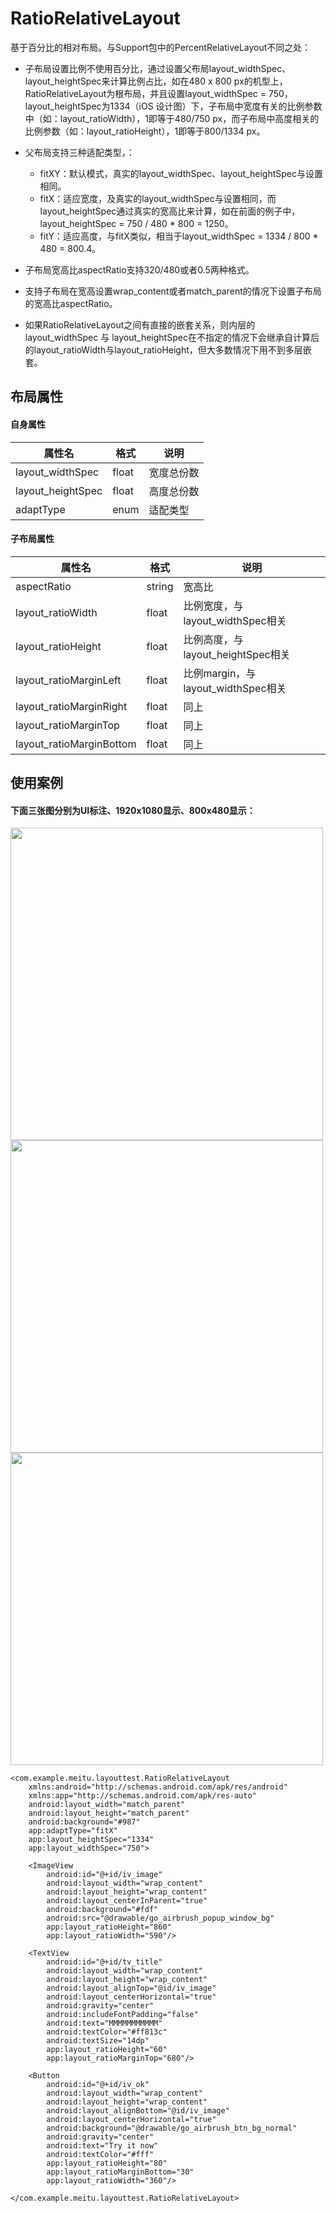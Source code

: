 # RatioRelativeLayout

基于百分比的相对布局。与Support包中的PercentRelativeLayout不同之处：

- 子布局设置比例不使用百分比，通过设置父布局layout_widthSpec、layout_heightSpec来计算比例占比，如在480 x 800 px的机型上，RatioRelativeLayout为根布局，并且设置layout_widthSpec = 750，layout_heightSpec为1334（iOS 设计图）下，子布局中宽度有关的比例参数中（如：layout_ratioWidth），1即等于480/750 px，而子布局中高度相关的比例参数（如：layout_ratioHeight），1即等于800/1334 px。

- 父布局支持三种适配类型，：
  - fitXY：默认模式，真实的layout_widthSpec、layout_heightSpec与设置相同。
  - fitX：适应宽度，及真实的layout_widthSpec与设置相同，而layout_heightSpec通过真实的宽高比来计算，如在前面的例子中，layout_heightSpec = 750 / 480 * 800 = 1250。
  - fitY：适应高度，与fitX类似，相当于layout_widthSpec = 1334 / 800 * 480 = 800.4。

- 子布局宽高比aspectRatio支持320/480或者0.5两种格式。

- 支持子布局在宽高设置wrap_content或者match_parent的情况下设置子布局的宽高比aspectRatio。

- 如果RatioRelativeLayout之间有直接的嵌套关系，则内层的layout_widthSpec 与 layout_heightSpec在不指定的情况下会继承自计算后的layout_ratioWidth与layout_ratioHeight，但大多数情况下用不到多层嵌套。

  

## 布局属性

#### 自身属性

| 属性名               | 格式    | 说明    |
| ----------------- | ----- | ----- |
| layout_widthSpec  | float | 宽度总份数 |
| layout_heightSpec | float | 高度总份数 |
| adaptType         | enum  | 适配类型  |

#### 子布局属性

| 属性名                      | 格式     | 说明                           |
| ------------------------ | ------ | ---------------------------- |
| aspectRatio              | string | 宽高比                          |
| layout_ratioWidth        | float  | 比例宽度，与layout_widthSpec相关     |
| layout_ratioHeight       | float  | 比例高度，与layout_heightSpec相关    |
| layout_ratioMarginLeft   | float  | 比例margin，与layout_widthSpec相关 |
| layout_ratioMarginRight  | float  | 同上                           |
| layout_ratioMarginTop    | float  | 同上                           |
| layout_ratioMarginBottom | float  | 同上                           |



## 使用案例

#### 下面三张图分别为UI标注、1920x1080显示、800x480显示：

<img src="https://github.com/luohaoyang/RatioRelativeLayout/blob/master/%E6%A0%87%E6%B3%A8_spec.png" height="500"> <img src="https://github.com/luohaoyang/RatioRelativeLayout/blob/master/1920x1080.png" height="500"> <img src="https://github.com/luohaoyang/RatioRelativeLayout/blob/master/800x480.png" height="500">

```
<com.example.meitu.layouttest.RatioRelativeLayout
    xmlns:android="http://schemas.android.com/apk/res/android"
    xmlns:app="http://schemas.android.com/apk/res-auto"
    android:layout_width="match_parent"
    android:layout_height="match_parent"
    android:background="#987"
    app:adaptType="fitX"
    app:layout_heightSpec="1334"
    app:layout_widthSpec="750">

    <ImageView
        android:id="@+id/iv_image"
        android:layout_width="wrap_content"
        android:layout_height="wrap_content"
        android:layout_centerInParent="true"
        android:background="#fdf"
        android:src="@drawable/go_airbrush_popup_window_bg"
        app:layout_ratioHeight="860"
        app:layout_ratioWidth="590"/>

    <TextView
        android:id="@+id/tv_title"
        android:layout_width="wrap_content"
        android:layout_height="wrap_content"
        android:layout_alignTop="@id/iv_image"
        android:layout_centerHorizontal="true"
        android:gravity="center"
        android:includeFontPadding="false"
        android:text="MMMMMMMMMMM"
        android:textColor="#ff813c"
        android:textSize="14dp"
        app:layout_ratioHeight="60"
        app:layout_ratioMarginTop="680"/>
    
    <Button
        android:id="@+id/iv_ok"
        android:layout_width="wrap_content"
        android:layout_height="wrap_content"
        android:layout_alignBottom="@id/iv_image"
        android:layout_centerHorizontal="true"
        android:background="@drawable/go_airbrush_btn_bg_normal"
        android:gravity="center"
        android:text="Try it now"
        android:textColor="#fff"
        app:layout_ratioHeight="80"
        app:layout_ratioMarginBottom="30"
        app:layout_ratioWidth="360"/>

</com.example.meitu.layouttest.RatioRelativeLayout>
```
